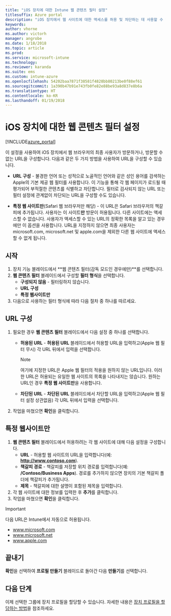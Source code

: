 ```yaml
---
title: "iOS 장치에 대한 Intune 웹 콘텐츠 필터 설정"
titlesuffix: Azure portal
description: "iOS 장치에서 웹 사이트에 대한 액세스를 허용 및 차단하는 데 사용할 수 있는 설정을 알아봅니다.\""
keywords: 
author: vhorne
ms.author: victorh
manager: angrobe
ms.date: 1/18/2018
ms.topic: article
ms.prod: 
ms.service: microsoft-intune
ms.technology: 
ms.reviewer: karanda
ms.suite: ems
ms.custom: intune-azure
ms.openlocfilehash: 54202baa7871f38581f4828bb80213be0f88ef61
ms.sourcegitcommit: 1a390b47b91e743fb0fe82e88be93a8d837e8b6a
ms.translationtype: HT
ms.contentlocale: ko-KR
ms.lasthandoff: 01/19/2018
---
```

# <a name="web-content-filter-settings-for-ios-devices"></a>iOS 장치에 대한 웹 콘텐츠 필터 설정

[!INCLUDE[azure_portal](./includes/azure_portal.md)]

이 설정을 사용하여 iOS 장치에서 웹 브라우저의 최종 사용자가 방문하거나, 방문할 수 없는 URL을 구성합니다. 다음과 같은 두 가지 방법을 사용하여 URL을 구성할 수 있습니다.

- **URL 구성** - 불경한 언어 또는 성적으로 노골적인 언어와 같은 성인 용어를 검색하는 Apple의 기본 제공 웹 필터를 사용합니다. 이 기능을 통해 각 웹 페이지가 로드될 때 평가되어 부적절한 콘텐츠를 식별하고 차단합니다. 필터로 검사되지 않는 URL 또는 필터 설정에 관계없이 차단되는 URL을 구성할 수도 있습니다.

- **특정 웹 사이트만**(Safari 웹 브라우저만 해당) - 이 URL은 Safari 브라우저의 책갈피에 추가됩니다. 사용자는 이 사이트**만** 방문이 허용됩니다. 다른 사이트에는 액세스할 수 없습니다. 사용자가 액세스할 수 있는 URL의 정확한 목록을 알고 있는 경우에만 이 옵션을 사용합니다.
URL을 지정하지 않으면 최종 사용자는 microsoft.com, microsoft.net 및 apple.com을 제외한 다른 웹 사이트에 액세스할 수 없게 됩니다.



## <a name="get-started"></a>시작

1. 장치 기능 블레이드에서 **웹 콘텐츠 필터(감독 모드인 경우에만)**를 선택합니다.
2. **웹 콘텐츠 필터** 블레이드에서 구성할 **필터 형식**을 선택합니다.
    - **구성되지 않음** - 필터링하지 않습니다.
    - **URL 구성**
    - **특정 웹사이트만**
3. 다음으로 사용하는 필터 형식에 따라 다음 절차 중 하나를 따르세요.


## <a name="configure-urls"></a>URL 구성

1. 필요한 경우 **웹 콘텐츠 필터** 블레이드에서 다음 설정 중 하나를 선택합니다.
   - **허용된 URL** - **허용된 URL** 블레이드에서 허용할 URL을 입력하고(Apple 웹 필터 무시) 각 URL 뒤에서 입력을 선택합니다.
     > [!NOTE]
     > 여기에 지정한 URL은 Apple 웹 필터의 적용을 원하지 않는 URL입니다. 이러한 URL은 허용되는 유일한 웹 사이트의 목록을 나타내지는 않습니다. 원하는 URL인 경우 **특정 웹 사이트만**을 사용합니다.

   - **차단된 URL** - **차단된 URL** 블레이드에서 차단할 URL을 입력하고(Apple 웹 필터 설정 상관없음) 각 URL 뒤에서 입력을 선택합니다.
2. 작업을 마쳤으면 **확인**을 클릭합니다.


## <a name="specific-websites-only"></a>특정 웹사이트만

1. **웹 콘텐츠 필터** 블레이드에서 허용하려는 각 웹 사이트에 대해 다음 설정을 구성합니다.
    - **URL** - 허용할 웹 사이트의 URL을 입력합니다(예: **http://www.contoso.com**).
    - **책갈피 경로** - 책갈피를 저장할 위치 경로를 입력합니다(예: **/Contoso/Business Apps**). 경로를 추가하지 않으면 장치의 기본 책갈피 폴더에 책갈피가 추가됩니다.
    - **제목** - 책갈피에 대한 설명이 포함된 제목을 입력합니다.
2. 각 웹 사이트에 대한 정보를 입력한 후 **추가**를 클릭합니다.
3. 작업을 마쳤으면 **확인**을 클릭합니다.

>[!IMPORTANT] 
> 다음 URL은 Intune에서 자동으로 허용됩니다.
> - www.microsoft.com
> - www.microsoft.net
> - www.apple.com

## <a name="finish-up"></a>끝내기

**확인**을 선택하여 **프로필 만들기** 블레이드로 돌아간 다음 **만들기**를 선택합니다.

## <a name="next-steps"></a>다음 단계

이제 선택한 그룹에 장치 프로필을 할당할 수 있습니다. 자세한 내용은 [장치 프로필을 할당하는 방법](device-profile-assign.md)을 참조하세요.
